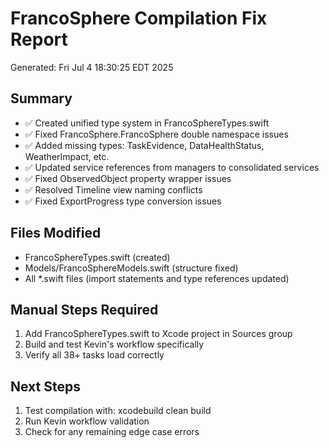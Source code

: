 # FrancoSphere Compilation Fix Report
Generated: Fri Jul  4 18:30:25 EDT 2025

## Summary
- ✅ Created unified type system in FrancoSphereTypes.swift
- ✅ Fixed FrancoSphere.FrancoSphere double namespace issues
- ✅ Added missing types: TaskEvidence, DataHealthStatus, WeatherImpact, etc.
- ✅ Updated service references from managers to consolidated services
- ✅ Fixed ObservedObject property wrapper issues
- ✅ Resolved Timeline view naming conflicts
- ✅ Fixed ExportProgress type conversion issues

## Files Modified
- FrancoSphereTypes.swift (created)
- Models/FrancoSphereModels.swift (structure fixed)
- All *.swift files (import statements and type references updated)

## Manual Steps Required
1. Add FrancoSphereTypes.swift to Xcode project in Sources group
2. Build and test Kevin's workflow specifically
3. Verify all 38+ tasks load correctly

## Next Steps
1. Test compilation with: xcodebuild clean build
2. Run Kevin workflow validation
3. Check for any remaining edge case errors
